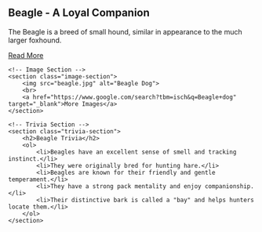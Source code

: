 <!DOCTYPE html>
<html lang="en">
<head>
    <meta charset="UTF-8">
    <meta name="viewport" content="width=device-width, initial-scale=1.0">
    <title>Beagle Information</title>
    <link rel="icon" href="favicon.ico" type="image/x-icon">
    <link rel="stylesheet" href="styles.css">
</head>
<body>
    <!-- Top Section -->
    <section class="top-section">
        <h1>Beagle - A Loyal Companion</h1>
        <p>The Beagle is a breed of small hound, similar in appearance to the much larger foxhound.</p>
        <a href="https://en.wikipedia.org/wiki/Beagle" target="_blank">Read More</a>
    </section>

    <!-- Image Section -->
    <section class="image-section">
        <img src="beagle.jpg" alt="Beagle Dog">
        <br>
        <a href="https://www.google.com/search?tbm=isch&q=Beagle+dog" target="_blank">More Images</a>
    </section>

    <!-- Trivia Section -->
    <section class="trivia-section">
        <h2>Beagle Trivia</h2>
        <ol>
            <li>Beagles have an excellent sense of smell and tracking instinct.</li>
            <li>They were originally bred for hunting hare.</li>
            <li>Beagles are known for their friendly and gentle temperament.</li>
            <li>They have a strong pack mentality and enjoy companionship.</li>
            <li>Their distinctive bark is called a "bay" and helps hunters locate them.</li>
        </ol>
    </section>
</body>
</html>
